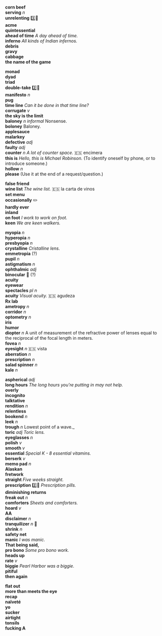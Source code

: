 
__corn beef__  
__serving__ _n_  
__unrelenting__ :three::hammer:  
__acme__  
__quintessential__  
__ahead of time__ _A day ahead of time._  
__inferno__ _All kinds of Indian infernos._  
__debris__  
__gravy__  
__cabbage__  
__the name of the game__  

__monad__  
__dyad__  
__triad__  
__double-take__ :two::hammer:  
__manifesto__ _n_  
__pug__  
__time line__ _Can it be done in that time line?_  
__corrugate__ _v_  
__the sky is the limit__  
__baloney__ _n informal_ Nonsense.  
__boloney__ Baloney.  
__applesauce__  
__malarkey__  
__defective__ _adj_  
__faulty__ _adj_  
__counter__ _n_ _A lot of counter space._ :es: encimera  
__this is__ _Hello, this is Michael Robinson._ (To identify oneself by phone, or to introduce someone.)  
__hollow__ _n_  
__please__ (Use it at the end of a request/question.)  

__false friend__  
__wine list__ _The wine list._ :es: la carta de vinos  
__set menu__  
__occasionally__ :pencil2:  
__hardly ever__  
__inland__  
__on foot__ _I work to work on foot._  
__keen__ _We are keen walkers._  

__myopia__ _n_  
__hyperopia__ _n_  
__presbyopia__ _n_  
__crystalline__ _Cristalline lens._  
__emmetropia__ (?)  
__pupil__ _n_  
__astigmatism__ _n_  
__ophthalmic__ _adj_  
__binocular__ :mega: (?)  
__acuity__  
__eyewear__  
__spectacles__ _pl n_  
__acuity__ _Visual acuity._ :es: agudeza  
__Rx lab__  
__ametropy__ _n_  
__corridor__ _n_  
__optometry__ _n_  
__iris__  
__humor__  
__diopter__ _n_ A unit of measurement of the refractive power of lenses equal to the reciprocal of the focal length in meters.  
__fovea__ _n_  
__eyesight__ _n_ :es: vista  
__aberration__ _n_  
__prescription__ _n_  
__salad spinner__ _n_  
__kale__ _n_  

__aspherical__ _adj_  
__long hours__ _The long hours you're putting in may not help._  
__overly__  
__incognito__  
__talktative__  
__rendition__ _n_  
__relentless__  
__bookend__ _n_  
__leek__ _n_  
__trough__ _n_ Lowest point of a wave._  
__toric__ _adj_ _Toric lens._  
__eyeglasses__ _n_  
__polish__ _v_  
__smooth__ _v_  
__essential__ _Special K - 8 essential vitamins._  
__berserk__ _v_  
__memo pad__ _n_  
__Alaskan__  
__fretwork__  
__straight__ _Five weeks straight._  
__prescription__ :two::hammer: _Prescription pills._  
__diminishing returns__  
__freak out__ _n_  
__comforters__ _Sheets and comforters._  
__hoard__ _v_  
__AA__  
__disclaimer__ _n_  
__tranquilizer__ _n_ :mega:  
__shrink__ _n_  
__safety net__  
__manic__ _I was manic._  
__That being said,__  
__pro bono__ _Some pro bono work._  
__heads up__  
__rate__ _v_  
__biggie__ _Pearl Harbor was a biggie._  
__pitiful__  
__then again__  

__flat out__  
__more than meets the eye__  
__recap__  
__naïveté__  
__yo__  
__sucker__  
__airtight__  
__tonsils__  
__fucking A__  


